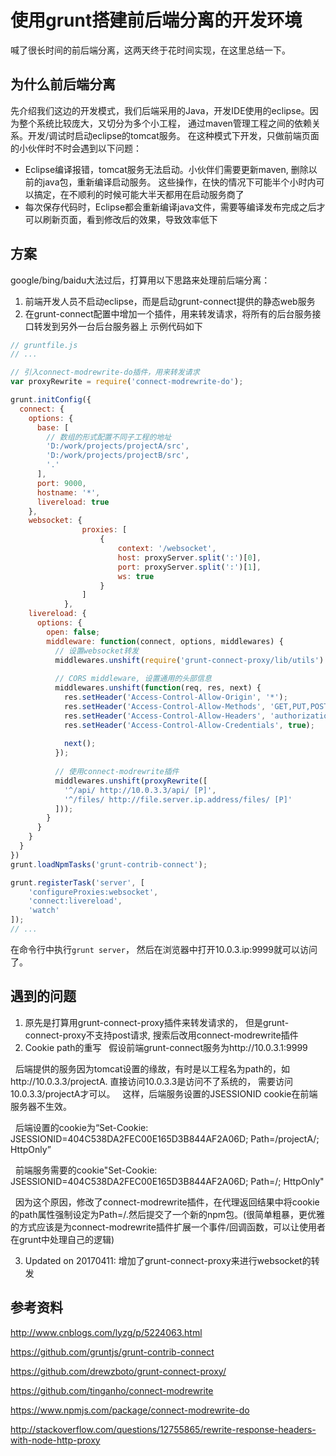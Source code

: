 # 使用grunt搭建前后端分离的开发环境
喊了很长时间的前后端分离，这两天终于花时间实现，在这里总结一下。


## 为什么前后端分离
先介绍我们这边的开发模式，我们后端采用的Java，开发IDE使用的eclipse。因为整个系统比较庞大，又切分为多个小工程， 通过maven管理工程之间的依赖关系。开发/调试时启动eclipse的tomcat服务。
在这种模式下开发，只做前端页面的小伙伴时不时会遇到以下问题： 
- Eclipse编译报错，tomcat服务无法启动。小伙伴们需要更新maven, 删除以前的java包，重新编译启动服务。 这些操作，在快的情况下可能半个小时内可以搞定，在不顺利的时候可能大半天都用在启动服务商了
- 每次保存代码时，Eclipse都会重新编译java文件，需要等编译发布完成之后才可以刷新页面，看到修改后的效果，导致效率低下

## 方案
google/bing/baidu大法过后，打算用以下思路来处理前后端分离：
1. 前端开发人员不启动eclipse，而是启动grunt-connect提供的静态web服务
2. 在grunt-connect配置中增加一个插件，用来转发请求，将所有的后台服务接口转发到另外一台后台服务器上
示例代码如下
```javascript
// gruntfile.js
// ...

// 引入connect-modrewrite-do插件，用来转发请求
var proxyRewrite = require('connect-modrewrite-do');

grunt.initConfig({
  connect: {
    options: {
      base: [
        // 数组的形式配置不同子工程的地址
        'D:/work/projects/projectA/src',
        'D:/work/projects/projectB/src',
        '.'
      ],
      port: 9000,
      hostname: '*',
      livereload: true
    },
    websocket: {
                proxies: [
                    {
                        context: '/websocket',
                        host: proxyServer.split(':')[0],
                        port: proxyServer.split(':')[1],
                        ws: true
                    }
                ]
            },
    livereload: {
      options: {
        open: false;
        middleware: function(connect, options, middlewares) {
          // 设置websocket转发
          middlewares.unshift(require('grunt-connect-proxy/lib/utils').proxyRequest);
          
          // CORS middleware, 设置通用的头部信息
          middlewares.unshift(function(req, res, next) {
            res.setHeader('Access-Control-Allow-Origin', '*');
            res.setHeader('Access-Control-Allow-Methods', 'GET,PUT,POST,DELETE,OPTIONS');
            res.setHeader('Access-Control-Allow-Headers', 'authorization, Origin, X-Requested-With, Content-Type, Accept');
            res.setHeader('Access-Control-Allow-Credentials', true);
            
            next();
          });
          
          // 使用connect-modrewrite插件
          middlewares.unshift(proxyRewrite([
            '^/api/ http://10.0.3.3/api/ [P]',
            '^/files/ http://file.server.ip.address/files/ [P]'
          ]));
        }
      }
    }
  }
})
grunt.loadNpmTasks('grunt-contrib-connect');

grunt.registerTask('server', [
    'configureProxies:websocket',
    'connect:livereload',
    'watch'
]);
// ...
```
在命令行中执行`grunt server`， 然后在浏览器中打开10.0.3.ip:9999就可以访问了。
## 遇到的问题

1. 原先是打算用grunt-connect-proxy插件来转发请求的， 但是grunt-connect-proxy不支持post请求, 搜索后改用connect-modrewrite插件
2. Cookie path的重写
   假设前端grunt-connect服务为http://10.0.3.1:9999
   
   后端提供的服务因为tomcat设置的缘故，有时是以工程名为path的，如http://10.0.3.3/projectA. 直接访问10.0.3.3是访问不了系统的， 需要访问10.0.3.3/projectA才可以。
   这样，后端服务设置的JSESSIONID cookie在前端服务器不生效。
   
   后端设置的cookie为“Set-Cookie: JSESSIONID=404C538DA2FEC00E165D3B844AF2A06D; Path=/projectA/; HttpOnly”
   
   前端服务需要的cookie"Set-Cookie: JSESSIONID=404C538DA2FEC00E165D3B844AF2A06D; Path=/; HttpOnly"
   
   因为这个原因，修改了connect-modrewrite插件，在代理返回结果中将cookie的path属性强制设定为Path=/.然后提交了一个新的npm包。(很简单粗暴，更优雅的方式应该是为connect-modrewrite插件扩展一个事件/回调函数，可以让使用者在grunt中处理自己的逻辑)
   
3. Updated on 20170411: 增加了grunt-connect-proxy来进行websocket的转发
   
## 参考资料
http://www.cnblogs.com/lyzg/p/5224063.html

https://github.com/gruntjs/grunt-contrib-connect

https://github.com/drewzboto/grunt-connect-proxy/

https://github.com/tinganho/connect-modrewrite

https://www.npmjs.com/package/connect-modrewrite-do

http://stackoverflow.com/questions/12755865/rewrite-response-headers-with-node-http-proxy

